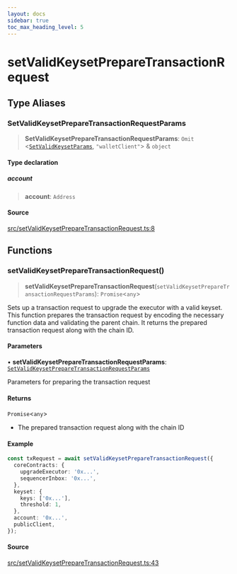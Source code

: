 ```yaml
---
layout: docs
sidebar: true
toc_max_heading_level: 5
---
```


# setValidKeysetPrepareTransactionRequest

## Type Aliases

### SetValidKeysetPrepareTransactionRequestParams

> **SetValidKeysetPrepareTransactionRequestParams**: `Omit` \<[`SetValidKeysetParams`](setValidKeyset.md#setvalidkeysetparams), `"walletClient"`\> & `object`

#### Type declaration

##### account

> **account**: `Address`

#### Source

[src/setValidKeysetPrepareTransactionRequest.ts:8](https://github.com/anegg0/arbitrum-orbit-sdk/blob/1aa2030374f41bb1bf01834ef0c05d2e6663f5e5/src/setValidKeysetPrepareTransactionRequest.ts#L8)

## Functions

### setValidKeysetPrepareTransactionRequest()

> **setValidKeysetPrepareTransactionRequest**(`setValidKeysetPrepareTransactionRequestParams`): `Promise`\<`any`\>

Sets up a transaction request to upgrade the executor with a valid keyset.
This function prepares the transaction request by encoding the necessary
function data and validating the parent chain. It returns the prepared
transaction request along with the chain ID.

#### Parameters

• **setValidKeysetPrepareTransactionRequestParams**: [`SetValidKeysetPrepareTransactionRequestParams`](setValidKeysetPrepareTransactionRequest.md#setvalidkeysetpreparetransactionrequestparams)

Parameters for preparing the transaction request

#### Returns

`Promise`\<`any`\>

- The prepared transaction request along with the chain ID

#### Example

```ts
const txRequest = await setValidKeysetPrepareTransactionRequest({
  coreContracts: {
    upgradeExecutor: '0x...',
    sequencerInbox: '0x...',
  },
  keyset: {
    keys: ['0x...'],
    threshold: 1,
  },
  account: '0x...',
  publicClient,
});
```

#### Source

[src/setValidKeysetPrepareTransactionRequest.ts:43](https://github.com/anegg0/arbitrum-orbit-sdk/blob/1aa2030374f41bb1bf01834ef0c05d2e6663f5e5/src/setValidKeysetPrepareTransactionRequest.ts#L43)

